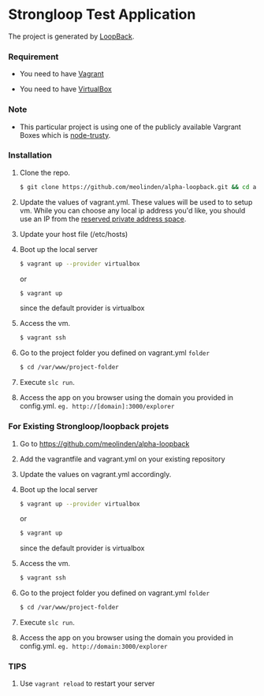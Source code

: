 # Strongloop Test Application

The project is generated by [LoopBack](http://loopback.io).

### Requirement

- You need to have [Vagrant](https://www.vagrantup.com/)

- You need to have [VirtualBox](https://www.virtualbox.org/wiki/Downloads)

### Note

- This particular project is using one of the publicly available Vargrant Boxes which is [node-trusty](https://atlas.hashicorp.com/strongloop/boxes/node-trusty).

### Installation

1. Clone the repo.
    ```sh
    $ git clone https://github.com/meolinden/alpha-loopback.git && cd alpha-loopback
    ```

2. Update the values of vagrant.yml. These values will be used to to setup vm. While you can choose any local ip address you'd like, you should use an IP from the [reserved private address space](https://en.wikipedia.org/wiki/Private_network#Private_IPv4_address_spaces). 

3. Update your host file (/etc/hosts) 

4. Boot up the local server
    ```sh
    $ vagrant up --provider virtualbox
    ```
    or 
    ```sh
    $ vagrant up
    ```
    since the default provider is virtualbox
5. Access the vm.
    ```sh
    $ vagrant ssh
    ```
6. Go to the project folder you defined on vagrant.yml `folder` 
    ```sh
    $ cd /var/www/project-folder
    ```

7. Execute `slc run`. 

8. Access the app on you browser using the domain you provided in config.yml. `eg. http://[domain]:3000/explorer`

### For Existing Strongloop/loopback projets

1. Go to https://github.com/meolinden/alpha-loopback

2. Add the vagrantfile and vagrant.yml on your existing repository

3. Update the values on vagrant.yml accordingly.

4. Boot up the local server
    ```sh
    $ vagrant up --provider virtualbox
    ```
    or 
    ```sh
    $ vagrant up
    ```
    since the default provider is virtualbox

5. Access the vm.
    ```sh
    $ vagrant ssh
    ```

6. Go to the project folder you defined on vagrant.yml `folder` 
    ```sh
    $ cd /var/www/project-folder
    ```

7. Execute `slc run`.

8. Access the app on you browser using the domain you provided in config.yml. `eg. http://domain:3000/explorer`


### TIPS 
1. Use `vagrant reload` to restart your server

